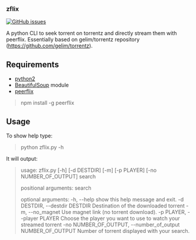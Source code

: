 ### zflix
[![GitHub issues](http://img.shields.io/github/issues/thomacer/zflix.svg?style=flat)](https://github.com/thomacer/zflix/issues)

A python CLI to seek torrent on torrentz and directly stream them with peerflix.
Essentially based on gelim/torrentz repository (https://github.com/gelim/torrentz).

## Requirements
- [python2](https://www.python.org/download/releases/2.7.8/)
- [BeautifulSoup](http://www.crummy.com/software/BeautifulSoup/bs4/doc/#installing-beautiful-soup) module
- [peerflix](https://github.com/mafintosh/peerflix)

> npm install -g peerflix

## Usage
To show help type:
> python zflix.py -h

It will output:
>usage: zflix.py [-h] [-d DESTDIR] [-m] [-p PLAYER] [-no NUMBER_OF_OUTPUT] search
>
>positional arguments:
>  search
>
>optional arguments:
>  -h, --help            show this help message and exit.
    -d DESTDIR, --destdir DESTDIR
                          Destination of the downloaded torrent
    -m, --no_magnet       Use magnet link (no torrent download).
    -p PLAYER, --player PLAYER
                          Choose the player you want to use to watch your
                          streamed torrent
    -no NUMBER_OF_OUTPUT, --number_of_output NUMBER_OF_OUTPUT
                          Number of torrent displayed with your search.
